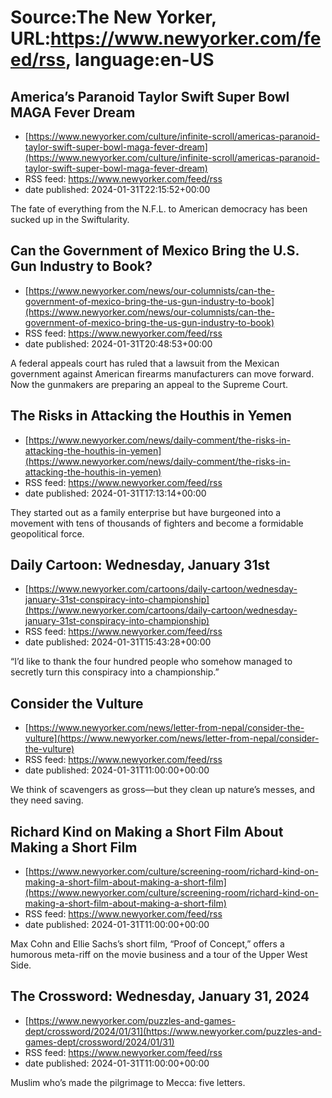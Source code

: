 # Source:The New Yorker, URL:https://www.newyorker.com/feed/rss, language:en-US

## America’s Paranoid Taylor Swift Super Bowl MAGA Fever Dream
 - [https://www.newyorker.com/culture/infinite-scroll/americas-paranoid-taylor-swift-super-bowl-maga-fever-dream](https://www.newyorker.com/culture/infinite-scroll/americas-paranoid-taylor-swift-super-bowl-maga-fever-dream)
 - RSS feed: https://www.newyorker.com/feed/rss
 - date published: 2024-01-31T22:15:52+00:00

The fate of everything from the N.F.L. to American democracy has been sucked up in the Swiftularity.

## Can the Government of Mexico Bring the U.S. Gun Industry to Book?
 - [https://www.newyorker.com/news/our-columnists/can-the-government-of-mexico-bring-the-us-gun-industry-to-book](https://www.newyorker.com/news/our-columnists/can-the-government-of-mexico-bring-the-us-gun-industry-to-book)
 - RSS feed: https://www.newyorker.com/feed/rss
 - date published: 2024-01-31T20:48:53+00:00

A federal appeals court has ruled that a lawsuit from the Mexican government against American firearms manufacturers can move forward. Now the gunmakers are preparing an appeal to the Supreme Court.

## The Risks in Attacking the Houthis in Yemen
 - [https://www.newyorker.com/news/daily-comment/the-risks-in-attacking-the-houthis-in-yemen](https://www.newyorker.com/news/daily-comment/the-risks-in-attacking-the-houthis-in-yemen)
 - RSS feed: https://www.newyorker.com/feed/rss
 - date published: 2024-01-31T17:13:14+00:00

They started out as a family enterprise but have burgeoned into a movement with tens of thousands of fighters and become a formidable geopolitical force.

## Daily Cartoon: Wednesday, January 31st
 - [https://www.newyorker.com/cartoons/daily-cartoon/wednesday-january-31st-conspiracy-into-championship](https://www.newyorker.com/cartoons/daily-cartoon/wednesday-january-31st-conspiracy-into-championship)
 - RSS feed: https://www.newyorker.com/feed/rss
 - date published: 2024-01-31T15:43:28+00:00

“I’d like to thank the four hundred people who somehow managed to secretly turn this conspiracy into a championship.”

## Consider the Vulture
 - [https://www.newyorker.com/news/letter-from-nepal/consider-the-vulture](https://www.newyorker.com/news/letter-from-nepal/consider-the-vulture)
 - RSS feed: https://www.newyorker.com/feed/rss
 - date published: 2024-01-31T11:00:00+00:00

We think of scavengers as gross—but they clean up nature’s messes, and they need saving.

## Richard Kind on Making a Short Film About Making a Short Film
 - [https://www.newyorker.com/culture/screening-room/richard-kind-on-making-a-short-film-about-making-a-short-film](https://www.newyorker.com/culture/screening-room/richard-kind-on-making-a-short-film-about-making-a-short-film)
 - RSS feed: https://www.newyorker.com/feed/rss
 - date published: 2024-01-31T11:00:00+00:00

Max Cohn and Ellie Sachs’s short film, “Proof of Concept,” offers a humorous meta-riff on the movie business and a tour of the Upper West Side.

## The Crossword: Wednesday, January 31, 2024
 - [https://www.newyorker.com/puzzles-and-games-dept/crossword/2024/01/31](https://www.newyorker.com/puzzles-and-games-dept/crossword/2024/01/31)
 - RSS feed: https://www.newyorker.com/feed/rss
 - date published: 2024-01-31T11:00:00+00:00

Muslim who’s made the pilgrimage to Mecca: five letters.

